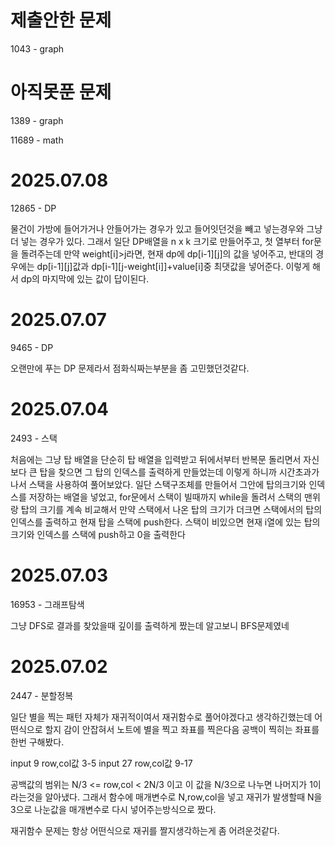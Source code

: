 # 제출안한 문제
1043 - graph

# 아직못푼 문제
1389 - graph

11689 - math


# 2025.07.08
12865 - DP

물건이 가방에 들어가거나 안들어가는 경우가 있고 들어잇던것을 빼고 넣는경우와 그냥 더 넣는 경우가 있다.
그래서 일단 DP배열을 n x k 크기로 만들어주고, 첫 열부터 for문을 돌려주는데 만약 weight[i]>j라면,
현재 dp에 dp[i-1][j]의 값을 넣어주고, 반대의 경우에는 dp[i-1][j]값과 dp[i-1][j-weight[i]]+value[i]중 최댓값을 넣어준다.
이렇게 해서 dp의 마지막에 있는 값이 답이된다.


# 2025.07.07
9465 - DP

오랜만에 푸는 DP 문제라서 점화식짜는부분을 좀 고민했던것같다.

# 2025.07.04
2493 - 스택

처음에는 그냥 탑 배열을 단순히 탑 배열을 입력받고 뒤에서부터 반복문 돌리면서 자신보다 큰 탑을 찾으면
그 탑의 인덱스를 출력하게 만들었는데 이렇게 하니까 시간초과가 나서 스택을 사용하여 풀어보았다.
일단 스택구조체를 만들어서 그안에 탑의크기와 인덱스를 저장하는 배열을 넣었고,
for문에서 스택이 빌때까지 while을 돌려서 스택의 맨위랑 탑의 크기를 계속 비교해서 만약 스택에서 나온 탑의 크기가 더크면 스택에서의 탑의 인덱스를 출력하고 현재 탑을 스택에 push한다. 스택이 비있으면 현재 i열에 있는 탑의 크기와 인덱스를 스택에 push하고 0을 출력한다

# 2025.07.03
16953 - 그래프탐색

그냥 DFS로 결과를 찾았을때 깊이를 출력하게 짰는데 알고보니 BFS문제였네

# 2025.07.02
2447 - 분할정복

일단 별을 찍는 패턴 자체가 재귀적이여서 재귀함수로 풀어야겠다고 생각하긴했는데 어떤식으로 할지 감이 안잡혀서
노트에 별을 찍고 좌표를 찍은다음 공백이 찍히는 좌표를 한번 구해봤다.

input 9 row,col값 3-5
input 27 row,col값 9-17

공백값의 범위는 N/3 <= row,col < 2N/3 이고 이 값을 N/3으로 나누면 나머지가 1이라는것을 알아냈다.
그래서 함수에 매개변수로 N,row,col을 넣고 재귀가 발생할때 N을 3으로 나눈값을 매개변수로 다시 넣어주는방식으로 짰다.

재귀함수 문제는 항상 어떤식으로 재귀를 짤지생각하는게 좀 어려운것같다.

